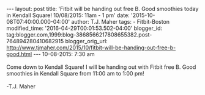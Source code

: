 \-\-- layout: post title: \'Fitbit will be handing out free B. Good
smoothies today in Kendall Square! 10/08/2015: 11am - 1 pm\' date:
\'2015-10-08T07:40:00.000-04:00\' author: T.J. Maher tags: -
Fitbit-Boston modified\_time: \'2016-04-29T00:01:53.502-04:00\'
blogger\_id:
tag:blogger.com,1999:blog-3868566217808655382.post-764894280410682915
blogger\_orig\_url:
http://www.tjmaher.com/2015/10/fitbit-will-be-handing-out-free-b-good.html
\-\-- 10-08-2015: 7:30 am\
\
Come down to Kendall Square! I will be handing out with Fitbit free B.
Good smoothies in Kendall Square from 11:00 am to 1:00 pm!\
\
-T.J. Maher
